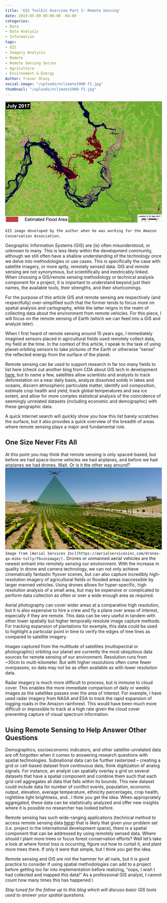 ```yaml
---
title: 'GIS Toolkit Overview Part I: Remote Sensing'
date: 2019-05-09 09:00:00 -04:00
categories:
- Data
- Data Analysis
- Information
tags:
- GIS
- Imagery Analysis
- Remote
- Remote Sensing Series
- Agriculture
- Environment & Energy
Author: Trevor Olexy
social-image: "/uploads/nclimate1908-f1.jpg"
thumbnail: "/uploads/nclimate1908-f1.jpg"
---
```


![7-July2017_flooded-751x580.jpg](/uploads/7-July2017_flooded-751x580.jpg)

`GIS image developed by the author when he was working for the Amazon Conservation Association.`

Geographic Information Systems (GIS) are (is) often misunderstood, or unknown to many. This is less likely within the development community, although we still often have a shallow understanding of the technology once we delve into methodologies or use cases. This is specifically  the case with satellite imagery, or more aptly, remotely sensed data.  GIS and remote sensing are not synonymous, but scientifically and inextricably linked. When choosing a GIS/remote sensing methodology or technical analysis component for a project, it is important to understand beyond just their names, the available tools, their strengths, and their shortcomings.

For the purpose of this article GIS and remote sensing are respectively (and respectfully) over-simplified such that the former tends to focus more on spatial analysis and cartography, while the latter reigns in the realm of collecting data about the environment from remote vehicles. For this piece, I will focus on the remote sensing of Earth (which we can feed into a GIS and analyze later).

<!--more-->

When I first heard of remote sensing around 15 years ago, I immediately imagined sensors placed in agricultural fields used remotely collect data, my field at the time. In the context of this article, I speak to the task of using planet-orbiting sensors to take pictures of the Earth or otherwise “sense” the reflected energy from the surface of the planet.

Remote sensing can be used to support research in far too many fields to list here (check out another blog from CDA about GIS tech in development [here](https://dai-global-digital.com/digital-tools-against-illegal-mining-and-logging-in-the-amazon.html?utm_source=related-box), but to name a few, satellites allow scientists and analysts to track deforestation on a near daily basis, analyze dissolved solids in lakes and oceans, discern atmospheric particulate matter, identify soil composition, estimate crop health and yield, track global temperatures and sea ice extent, and allow for more complex statistical analysis of the coincidence of seemingly unrelated datasets (including economic and demographic) with these geographic data.

A quick internet search will quickly show you how this list barely scratches the surface, but it also provides a quick overview of the breadth of areas where remote sensing plays a major and fundamental role.

## **One Size Never Fits All**

At this point you may think that remote sensing is only spaced-based, but before we had space-borne vehicles we had airplanes, and before we had airplanes we had drones. Wait. Or is it the other way around?
![FBVinImage.jpg](/uploads/FBVinImage.jpg)`Image from [Aerial Services Inc](https://aerialservicesinc.com/drones-qa-mike-tully/fbvinimage/).`
Drones or unmanned aerial vehicles are the newest entrant into remotely sensing our environment. With the increase in quality in drone and camera technology, we can not only achieve cinematically fantastic flyover scenes, but can also capture incredibly high-resolution imagery of agricultural fields or flooded areas inaccessible by larger manned vehicles. Using drones allows for hyper-specific, high resolution analysis of a small area, but may be expensive or complicated to perform data collection as often or over a wide enough area as required.

Aerial photography can cover wider areas at a comparative high resolution, but it is also expensive to hire a crew and fly a plane over areas of interest, especially if they are remote. This data can be very useful in tandem with other lower spatially but higher temporally resolute image capture methods. For tracking expansion of plantations for example, this data could be used to highlight a particular point in time to verify the edges of tree lines as compared to satellite imagery.

Images captured from the multitude of satellites (multispectral or photographic) orbiting our planet are currently the most ubiquitous data sources for remote sensing of our environment. Resolution runs from \~30cm to multi-kilometer. But with higher resolutions often come fewer overpasses, so data may not be as often available as with lower resolution data.

Radar imagery is much more difficult to process, but is immune to cloud cover. This enables the more immediate comparison of daily or weekly images as the satellites passes over the area of interest. For example, I have used radar imagery from NASA and ESA to track the rapid expansion of logging roads in the Amazon rainforest. This would have been much more difficult or impossible to track at a high rate given the cloud cover preventing capture of visual spectrum information.

## **Using Remote Sensing to Help Answer Other Questions**

Demographics, socioeconomic indicators, and other satellite-unrelated data are oft forgotten when it comes to answering research questions with spatial technologies. Subnational data can be further rasterized – creating a grid or cell-based dataset from continuous data, think digitization of analog signals. For instance, an analyst can spatially overlay a grid on several datasets that have a spatial component and combine them such that each grid cell aggregates all data that falls within its bounds. This new dataset could include data for number of conflict events, population, economic output, elevation, average temperature, ethnicity percentages, crop health, nighttime light brightness, and…I think you get the idea. When appropriately aggregated, these data can be statistically analyzed and offer new insights where it is possible no researcher has looked before.

Remote sensing has such wide-ranging applications (technical method to access remote sensing data [here](https://dai-global-digital.com/first-contact-with-the-planet-api-and-nodejs.html)) that is likely that given your problem set (i.e. project in the international development space), there is a spatial component that can be addressed by using remotely sensed data. Where should I plant more trees or focus forest conservation efforts? Well let’s take a look at where forest loss is occurring, figure out how to curtail it, and plant more trees there. If only it were that simple, but I think you get the idea.

Remote sensing and GIS are not the hammer for all nails, but it is good practice to consider if using spatial methodologies can add to a project before getting too far into implementation before realizing, “oops, I wish I had collected and mapped this data!” As a professional GIS analyst, I cannot count how many times this has happened.\\

*Stay tuned for the follow up to this blog which will discuss basic GIS tools used to answer your spatial questions.*